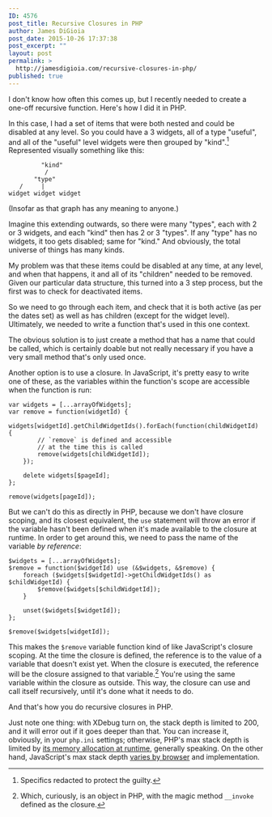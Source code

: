```yaml
---
ID: 4576
post_title: Recursive Closures in PHP
author: James DiGioia
post_date: 2015-10-26 17:37:38
post_excerpt: ""
layout: post
permalink: >
  http://jamesdigioia.com/recursive-closures-in-php/
published: true
---
```

I don't know how often this comes up, but I recently needed to create a one-off recursive function. Here's how I did it in PHP.

In this case, I had a set of items that were both nested and could be disabled at any level. So you could have a 3 widgets, all of a type "useful", and all of the "useful" level widgets were then grouped by "kind".[^1] Represented visually something like this:

             "kind"
              /
           "type"
       /     |     
    widget widget widget
    

(Insofar as that graph has any meaning to anyone.)

Imagine this extending outwards, so there were many "types", each with 2 or 3 widgets, and each "kind" then has 2 or 3 "types". If any "type" has no widgets, it too gets disabled; same for "kind." And obviously, the total universe of things has many kinds.

My problem was that these items could be disabled at any time, at any level, and when that happens, it and all of its "children" needed to be removed. Given our particular data structure, this turned into a 3 step process, but the first was to check for deactivated items.

So we need to go through each item, and check that it is both active (as per the dates set) as well as has children (except for the widget level). Ultimately, we needed to write a function that's used in this one context.

The obvious solution is to just create a method that has a name that could be called, which is certainly doable but not really necessary if you have a very small method that's only used once.

Another option is to use a closure. In JavaScript, it's pretty easy to write one of these, as the variables within the function's scope are accessible when the function is run:

    var widgets = [...arrayOfWidgets];
    var remove = function(widgetId) {
        widgets[widgetId].getChildWidgetIds().forEach(function(childWidgetId) {
            // `remove` is defined and accessible
            // at the time this is called
            remove(widgets[childWidgetId]);
        });
    
        delete widgets[$pageId];
    };
    
    remove(widgets[pageId]);
    

But we can't do this as directly in PHP, because we don't have closure scoping, and its closest equivalent, the `use` statement will throw an error if the variable hasn't been defined when it's made available to the closure at runtime. In order to get around this, we need to pass the name of the variable *by reference*:

    $widgets = [...arrayOfWidgets];
    $remove = function($widgetId) use (&$widgets, &$remove) {
        foreach ($widgets[$widgetId]->getChildWidgetIds() as $childWidgetId) {
            $remove($widgets[$childWidgetId]);
        }
    
        unset($widgets[$widgetId]);
    };
    
    $remove($widgets[widgetId]);
    

This makes the `$remove` variable function kind of like JavaScript's closure scoping. At the time the closure is defined, the reference is to the value of a variable that doesn't exist yet. When the closure is executed, the reference will be the closure assigned to that variable.[^2] You're using the same variable within the closure as outside. This way, the closure can use and call itself recursively, until it's done what it needs to do.

And that's how you do recursive closures in PHP.

Just note one thing: with XDebug turn on, the stack depth is limited to 200, and it will error out if it goes deeper than that. You can increase it, obviously, in your `php.ini` settings; otherwise, PHP's max stack depth is limited by [its memory allocation at runtime][1], generally speaking. On the other hand, JavaScript's max stack depth [varies by browser][2] and implementation.

[^1]:    
    Specifics redacted to protect the guilty.

[^2]:    
    Which, curiously, is an object in PHP, with the magic method `__invoke` defined as the closure.

 [1]: http://stackoverflow.com/questions/7327393/why-does-an-infinitely-recursive-function-in-php-cause-a-segfault
 [2]: http://stackoverflow.com/questions/7826992/browser-javascript-stack-size-limit